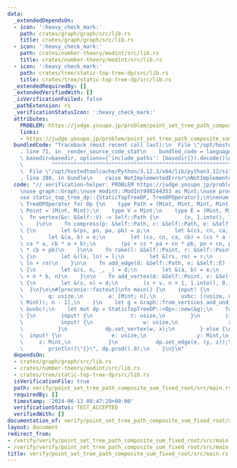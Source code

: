 ```yaml
---
data:
  _extendedDependsOn:
  - icon: ':heavy_check_mark:'
    path: crates/graph/graph/src/lib.rs
    title: crates/graph/graph/src/lib.rs
  - icon: ':heavy_check_mark:'
    path: crates/number-theory/modint/src/lib.rs
    title: crates/number-theory/modint/src/lib.rs
  - icon: ':heavy_check_mark:'
    path: crates/tree/static-top-tree-dp/src/lib.rs
    title: crates/tree/static-top-tree-dp/src/lib.rs
  _extendedRequiredBy: []
  _extendedVerifiedWith: []
  _isVerificationFailed: false
  _pathExtension: rs
  _verificationStatusIcon: ':heavy_check_mark:'
  attributes:
    PROBLEM: https://judge.yosupo.jp/problem/point_set_tree_path_composite_sum_fixed_root
    links:
    - https://judge.yosupo.jp/problem/point_set_tree_path_composite_sum_fixed_root
  bundledCode: "Traceback (most recent call last):\n  File \"/opt/hostedtoolcache/Python/3.12.3/x64/lib/python3.12/site-packages/onlinejudge_verify/documentation/build.py\"\
    , line 71, in _render_source_code_stat\n    bundled_code = language.bundle(stat.path,\
    \ basedir=basedir, options={'include_paths': [basedir]}).decode()\n          \
    \         ^^^^^^^^^^^^^^^^^^^^^^^^^^^^^^^^^^^^^^^^^^^^^^^^^^^^^^^^^^^^^^^^^^^^^^^^^^^^^^^^^\n\
    \  File \"/opt/hostedtoolcache/Python/3.12.3/x64/lib/python3.12/site-packages/onlinejudge_verify/languages/rust.py\"\
    , line 288, in bundle\n    raise NotImplementedError\nNotImplementedError\n"
  code: "// verification-helper: PROBLEM https://judge.yosupo.jp/problem/point_set_tree_path_composite_sum_fixed_root\n\
    \nuse graph::Graph;\nuse modint::ModInt998244353 as Mint;\nuse proconio::input;\n\
    use static_top_tree_dp::{StaticTopTreeDP, TreeDPOperator};\n\nenum Op {}\nimpl\
    \ TreeDPOperator for Op {\n    type Path = (Mint, Mint, Mint, Mint);\n    type\
    \ Point = (Mint, Mint);\n    type V = Mint;\n    type E = (Mint, Mint);\n\n  \
    \  fn vertex(&v: &Self::V) -> Self::Path {\n        (v, 1.into(), 1.into(), 0.into())\n\
    \    }\n\n    fn compress(p: &Self::Path, c: &Self::Path, e: &Self::E) -> Self::Path\
    \ {\n        let &(ps, pn, pa, pb) = p;\n        let &(cs, cn, ca, cb) = c;\n\
    \        let &(a, b) = e;\n        let (cs, cn, ca, cb) = (cs * a + cn * b, cn,\
    \ ca * a, cb * a + b);\n        (ps + cs * pa + cn * pb, pn + cn, pa * ca, pa\
    \ * cb + pb)\n    }\n\n    fn rake(l: &Self::Point, r: &Self::Point) -> Self::Point\
    \ {\n        let &(ls, ln) = l;\n        let &(rs, rn) = r;\n        (ls + rs,\
    \ ln + rn)\n    }\n\n    fn add_edge(d: &Self::Path, e: &Self::E) -> Self::Point\
    \ {\n        let &(s, n, _, _) = d;\n        let &(a, b) = e;\n        (s * a\
    \ + n * b, n)\n    }\n\n    fn add_vertex(d: &Self::Point, v: &Self::V) -> Self::Path\
    \ {\n        let &(s, n) = d;\n        (s + v, n + 1, 1.into(), 0.into())\n  \
    \  }\n}\n\n#[proconio::fastout]\nfn main() {\n    input! {\n        n: usize,\n\
    \        q: usize,\n        a: [Mint; n],\n        uvbc: [(usize, usize, (Mint,\
    \ Mint)); n - 1],\n    }\n    let g = Graph::from_vertices_and_undirected_edges(&a,\
    \ &uvbc);\n    let mut dp = StaticTopTreeDP::<Op>::new(&g);\n    for _ in 0..q\
    \ {\n        input! {\n            t: usize,\n        }\n        if t == 0 {\n\
    \            input! {\n                w: usize,\n                x: Mint,\n \
    \           }\n            dp.set_vertex(w, x);\n        } else {\n          \
    \  input! {\n                e: usize,\n                y: Mint,\n           \
    \     z: Mint,\n            }\n            dp.set_edge(e, (y, z));\n        }\n\
    \        println!(\"{}\", dp.prod().0);\n    }\n}\n"
  dependsOn:
  - crates/graph/graph/src/lib.rs
  - crates/number-theory/modint/src/lib.rs
  - crates/tree/static-top-tree-dp/src/lib.rs
  isVerificationFile: true
  path: verify/point_set_tree_path_composite_sum_fixed_root/src/main.rs
  requiredBy: []
  timestamp: '2024-06-13 08:47:29+09:00'
  verificationStatus: TEST_ACCEPTED
  verifiedWith: []
documentation_of: verify/point_set_tree_path_composite_sum_fixed_root/src/main.rs
layout: document
redirect_from:
- /verify/verify/point_set_tree_path_composite_sum_fixed_root/src/main.rs
- /verify/verify/point_set_tree_path_composite_sum_fixed_root/src/main.rs.html
title: verify/point_set_tree_path_composite_sum_fixed_root/src/main.rs
---
```

